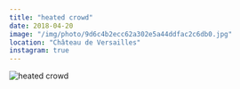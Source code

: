 ```yaml
---
title: "heated crowd"
date: 2018-04-20
image: "/img/photo/9d6c4b2ecc62a302e5a44ddfac2c6db0.jpg"
location: "Château de Versailles"
instagram: true
---
```


![heated crowd](/img/photo/9d6c4b2ecc62a302e5a44ddfac2c6db0.jpg)
